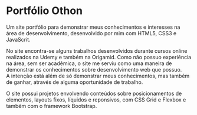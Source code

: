 # Portfólio Othon
<p>
  Um site portfólio para demonstrar meus conhecimentos e interesses na área de desenvolvimento, desenvolvido por mim com HTML5, CSS3 e JavaScrit.
</p>

<p>
  No site encontra-se alguns trabalhos desenvolvidos durante cursos online realizados na Udemy e também na Origamid.
  Como não possuo experiência na área, sem ser acadêmica, o site me serviu como uma maneira de demonstrar os conhecimentos sobre desenvolvimento web que possuo. <br>
  A intenção está além de só demonstrar meus conhecimentos, mas também de ganhar, através de alguma oportunidade de trabalho.
</p>

<p>
  O site possui projetos envolvendo conteúdos sobre posicionamentos de elementos, layouts fixos, líquidos e reponsivos, com CSS Grid e Flexbox e também com o framework Bootstrap.
</p>
